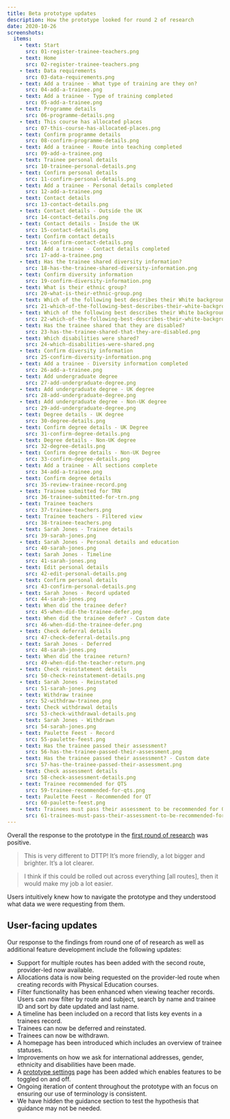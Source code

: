 ```yaml
---
title: Beta prototype updates
description: How the prototype looked for round 2 of research
date: 2020-10-26
screenshots:
  items:
    - text: Start
      src: 01-register-trainee-teachers.png
    - text: Home
      src: 02-register-trainee-teachers.png
    - text: Data requirements
      src: 03-data-requirements.png
    - text: Add a trainee - What type of training are they on?
      src: 04-add-a-trainee.png
    - text: Add a trainee - Type of training completed
      src: 05-add-a-trainee.png
    - text: Programme details
      src: 06-programme-details.png
    - text: This course has allocated places
      src: 07-this-course-has-allocated-places.png
    - text: Confirm programme details
      src: 08-confirm-programme-details.png
    - text: Add a trainee - Route into teaching completed
      src: 09-add-a-trainee.png
    - text: Trainee personal details
      src: 10-trainee-personal-details.png
    - text: Confirm personal details
      src: 11-confirm-personal-details.png
    - text: Add a trainee - Personal details completed
      src: 12-add-a-trainee.png
    - text: Contact details
      src: 13-contact-details.png
    - text: Contact details - Outside the UK
      src: 14-contact-details.png
    - text: Contact details - Inside the UK
      src: 15-contact-details.png
    - text: Confirm contact details
      src: 16-confirm-contact-details.png
    - text: Add a trainee - Contact details completed
      src: 17-add-a-trainee.png
    - text: Has the trainee shared diversity information?
      src: 18-has-the-trainee-shared-diversity-information.png
    - text: Confirm diversity information
      src: 19-confirm-diversity-information.png
    - text: What is their ethnic group?
      src: 20-what-is-their-ethnic-group.png
    - text: Which of the following best describes their White background?
      src: 21-which-of-the-following-best-describes-their-white-background.png
    - text: Which of the following best describes their White background? - Another White background
      src: 22-which-of-the-following-best-describes-their-white-background.png
    - text: Has the trainee shared that they are disabled?
      src: 23-has-the-trainee-shared-that-they-are-disabled.png
    - text: Which disabilities were shared?
      src: 24-which-disabilities-were-shared.png
    - text: Confirm diversity information
      src: 25-confirm-diversity-information.png
    - text: Add a trainee - Diversity information completed
      src: 26-add-a-trainee.png
    - text: Add undergraduate degree
      src: 27-add-undergraduate-degree.png
    - text: Add undergraduate degree - UK degree
      src: 28-add-undergraduate-degree.png
    - text: Add undergraduate degree - Non-UK degree
      src: 29-add-undergraduate-degree.png
    - text: Degree details - UK degree
      src: 30-degree-details.png
    - text: Confirm degree details - UK Degree
      src: 31-confirm-degree-details.png
    - text: Degree details - Non-UK degree
      src: 32-degree-details.png
    - text: Confirm degree details - Non-UK Degree
      src: 33-confirm-degree-details.png
    - text: Add a trainee - All sections complete
      src: 34-add-a-trainee.png
    - text: Confirm degree details
      src: 35-review-trainee-record.png
    - text: Trainee submitted for TRN
      src: 36-trainee-submitted-for-trn.png
    - text: Trainee teachers
      src: 37-trainee-teachers.png
    - text: Trainee teachers - Filtered view
      src: 38-trainee-teachers.png
    - text: Sarah Jones - Trainee details
      src: 39-sarah-jones.png
    - text: Sarah Jones - Personal details and education
      src: 40-sarah-jones.png
    - text: Sarah Jones - Timeline
      src: 41-sarah-jones.png
    - text: Edit personal details
      src: 42-edit-personal-details.png
    - text: Confirm personal details
      src: 43-confirm-personal-details.png
    - text: Sarah Jones - Record updated
      src: 44-sarah-jones.png
    - text: When did the trainee defer?
      src: 45-when-did-the-trainee-defer.png
    - text: When did the trainee defer? - Custom date
      src: 46-when-did-the-trainee-defer.png
    - text: Check deferral details
      src: 47-check-deferral-details.png
    - text: Sarah Jones - Deferred
      src: 48-sarah-jones.png
    - text: When did the trainee return?
      src: 49-when-did-the-teacher-return.png
    - text: Check reinstatement details
      src: 50-check-reinstatement-details.png
    - text: Sarah Jones - Reinstated
      src: 51-sarah-jones.png
    - text: Withdraw trainee
      src: 52-withdraw-trainee.png
    - text: Check withdrawal details
      src: 53-check-withdrawal-details.png
    - text: Sarah Jones - Withdrawn
      src: 54-sarah-jones.png
    - text: Paulette Feest - Record
      src: 55-paulette-feest.png
    - text: Has the trainee passed their assessment?
      src: 56-has-the-trainee-passed-their-assessment.png
    - text: Has the trainee passed their assessment? - Custom date
      src: 57-has-the-trainee-passed-their-assessment.png
    - text: Check assessment details
      src: 58-check-assessment-details.png
    - text: Trainee recommended for QTS
      src: 59-trainee-recommended-for-qts.png
    - text: Paulette Feest - Recommended for QT
      src: 60-paulette-feest.png
    - text: Trainees must pass their assessment to be recommended for QTS
      src: 61-trainees-must-pass-their-assessment-to-be-recommended-for-qts.png
---
```


Overall the response to the prototype in the [first round of research](/register-trainee-teachers/beta-prototype-research-round-1/) was positive.

> This is very different to DTTP! It’s more friendly, a lot bigger and brighter. It’s a lot clearer.

> I think if this could be rolled out across everything [all routes], then it would make my job a lot easier.

Users intuitively knew how to navigate the prototype and they understood what data we were requesting from them.

## User-facing updates

Our response to the findings from round one of of research as well as additional feature development include the following updates:

* Support for multiple routes has been added with the second route, provider-led now available.
* Allocations data is now being requested on the provider-led route when creating records with Physical Education courses.
* Filter functionality has been enhanced when viewing teacher records. Users can now filter by route and subject, search by name and trainee ID and sort by date updated and last name.
* A timeline has been included on a record that lists key events in a trainees record.
* Trainees can now be deferred and reinstated.
* Trainees can now be withdrawn.
* A homepage has been introduced which includes an overview of trainee statuses.
* Improvements on how we ask for international addresses, gender, ethnicity and disabilities have been made.
* A [prototype settings](https://register-prototype.herokuapp.com/admin) page has been added which enables features to be toggled on and off.
* Ongoing iteration of content throughout the prototype with an focus on ensuring our use of terminology is consistent.
* We have hidden the guidance section to test the hypothesis that guidance may not be needed.
